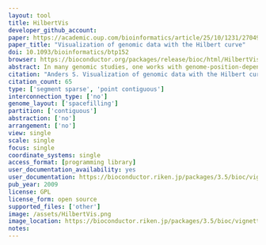 ```yaml
---
layout: tool 
title: HilbertVis
developer_github_account: 
paper: https://academic.oup.com/bioinformatics/article/25/10/1231/270493
paper_title: "Visualization of genomic data with the Hilbert curve"
doi: 10.1093/bioinformatics/btp152
browser: https://bioconductor.org/packages/release/bioc/html/HilbertVis.html
abstract: In many genomic studies, one works with genome-position-dependent data, e.g. ChIP-chip or ChIP-Seq scores. Using conventional tools, it can be difficult to get a good feel for the data, especially the distribution of features. This article argues that the so-called Hilbert curve visualization can complement genome browsers and help to get further insights into the structure of one's data. This is demonstrated with examples from different use cases. An open-source application, called HilbertVis, is presented that allows the user to produce and interactively explore such plots.
citation: "Anders S. Visualization of genomic data with the Hilbert curve. Bioinformatics. academic.oup.com; 2009;25: 1231–1235."
citation_count: 65
type: ['segment sparse', 'point contiguous']
interconnection_type: ['no']
genome_layout: ['spacefilling']
partition: ['contiguous']
abstraction: ['no']
arrangement: ['no']
view: single
scale: single
focus: single
coordinate_systems: single
access_format: [programming library]
user_documentation_availability: yes
user_documentation: https://bioconductor.riken.jp/packages/3.5/bioc/vignettes/HilbertVis/inst/doc/HilbertVis.pdf
pub_year: 2009
license: GPL
license_form: open source
supported_files: ['other']
image: /assets/HilbertVis.png
image_location: https://bioconductor.riken.jp/packages/3.5/bioc/vignettes/HilbertVis/inst/doc/HilbertVis.pdf
notes: 
---
```

